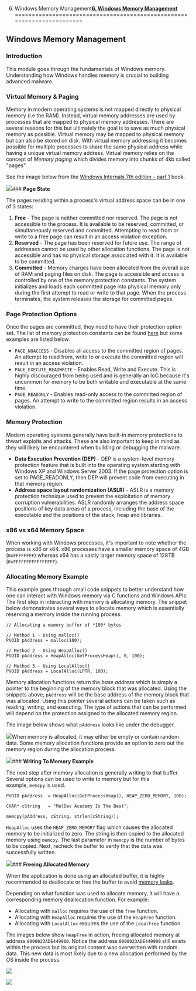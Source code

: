 6. Windows Memory Management[**6. Windows Memory Management**](https://maldevacademy.com/modules/6)
=======================================================================

**Windows Memory Management**
-----------------------------

### **Introduction**

This module goes through the fundamentals of Windows memory. Understanding how Windows handles memory is crucial to building advanced malware.

### **Virtual Memory & Paging**

Memory in modern operating systems is not mapped directly to physical memory (i.e the RAM). Instead, virtual memory addresses are used by processes that are mapped to physical memory addresses. There are several reasons for this but ultimately the goal is to save as much physical memory as possible. Virtual memory may be mapped to physical memory but can also be stored on disk. With virtual memory addressing it becomes possible for multiple processes to share the same physical address while having a unique virtual memory address. Virtual memory relies on the concept of *Memory paging* which divides memory into chunks of 4kb called "pages".

See the image below from the [Windows Internals 7th edition - part 1](https://learn.microsoft.com/en-us/sysinternals/resources/windows-internals) book.

[![](6%20Windows%20Memory%20Management%203de16d4bafa34eb19106dd2c5f0ff634/virtual-memory.png)](6%20Windows%20Memory%20Management%203de16d4bafa34eb19106dd2c5f0ff634/virtual-memory.png)### **Page State**

The pages residing within a process's virtual address space can be in one of 3 states:

1. **Free** - The page is neither committed nor reserved. The page is not accessible to the process. It is available to be reserved, committed, or simultaneously reserved and committed. Attempting to read from or write to a free page can result in an access violation exception.
2. **Reserved** - The page has been reserved for future use. The range of addresses cannot be used by other allocation functions. The page is not accessible and has no physical storage associated with it. It is available to be committed.
3. **Committed** - Memory charges have been allocated from the overall size of RAM and paging files on disk. The page is accessible and access is controlled by one of the memory protection constants. The system initializes and loads each committed page into physical memory only during the first attempt to read or write to that page. When the process terminates, the system releases the storage for committed pages.

### **Page Protection Options**

Once the pages are committed, they need to have their protection option set. The list of memory protection constants can be found [here](https://learn.microsoft.com/en-us/windows/win32/memory/memory-protection-constants) but some examples are listed below.

* `PAGE_NOACCESS` - Disables all access to the committed region of pages. An attempt to read from, write to or execute the committed region will result in an access violation.
* `PAGE_EXECUTE_READWRITE` - Enables Read, Write and Execute. This is highly discouraged from being used and is generally an IoC because it's uncommon for memory to be both writable and executable at the same time.
* `PAGE_READONLY` - Enables read-only access to the committed region of pages. An attempt to write to the committed region results in an access violation.

### **Memory Protection**

Modern operating systems generally have built-in memory protections to thwart exploits and attacks. These are also important to keep in mind as they will likely be encountered when building or debugging the malware.

* **Data Execution Prevention (DEP)** - DEP is a system-level memory protection feature that is built into the operating system starting with Windows XP and Windows Server 2003. If the page protection option is set to PAGE\_READONLY, then DEP will prevent code from executing in that memory region.
* **Address space layout randomization (ASLR)** - ASLR is a memory protection technique used to prevent the exploitation of memory corruption vulnerabilities. ASLR randomly arranges the address space positions of key data areas of a process, including the base of the executable and the positions of the stack, heap and libraries.

### **x86 vs x64 Memory Space**

When working with Windows processes, it's important to note whether the process is x86 or x64. x86 processes have a smaller memory space of 4GB (`0xFFFFFFFF`) whereas x64 has a vastly larger memory space of 128TB (`0xFFFFFFFFFFFFFFFF`).

### **Allocating Memory Example**

This example goes through small code snippets to better understand how one can interact with Windows memory via C functions and Windows APIs. The first step in interacting with memory is allocating memory. The snippet below demonstrates several ways to allocate memory which is essentially reserving a memory inside the running process.


```
// Allocating a memory buffer of *100* bytes

// Method 1 - Using malloc()
PVOID pAddress = malloc(100);

// Method 2 - Using HeapAlloc()
PVOID pAddress = HeapAlloc(GetProcessHeap(), 0, 100);

// Method 3 - Using LocalAlloc()
PVOID pAddress = LocalAlloc(LPTR, 100);

```
Memory allocation functions return the *base address* which is simply a pointer to the beginning of the memory block that was allocated. Using the snippets above, `pAddress` will be the base address of the memory block that was allocated. Using this pointer several actions can be taken such as reading, writing, and executing. The type of actions that can be performed will depend on the protection assigned to the allocated memory region.

The image below shows what `pAddress` looks like under the debugger.

[![](6%20Windows%20Memory%20Management%203de16d4bafa34eb19106dd2c5f0ff634/memory-mgmt-105290746-d5fa58f7-b3d7-4064-98b8-6f7ee5dcc12d.png)](6%20Windows%20Memory%20Management%203de16d4bafa34eb19106dd2c5f0ff634/memory-mgmt-105290746-d5fa58f7-b3d7-4064-98b8-6f7ee5dcc12d.png)When memory is allocated, it may either be empty or contain random data. Some memory allocation functions provide an option to zero out the memory region during the allocation process.

[![](6%20Windows%20Memory%20Management%203de16d4bafa34eb19106dd2c5f0ff634/memory-mgmt-205290946-31ab4c35-b0e6-4727-9d45-8e439453207d.png)](6%20Windows%20Memory%20Management%203de16d4bafa34eb19106dd2c5f0ff634/memory-mgmt-205290946-31ab4c35-b0e6-4727-9d45-8e439453207d.png)### **Writing To Memory Example**

The next step after memory allocation is generally writing to that buffer. Several options can be used to write to memory but for this example, `memcpy` is used.


```
PVOID pAddress	= HeapAlloc(GetProcessHeap(), HEAP_ZERO_MEMORY, 100);

CHAR* cString	= "MalDev Academy Is The Best";

memcpy(pAddress, cString, strlen(cString));

```
`HeapAlloc` uses the `HEAP_ZERO_MEMORY` flag which causes the allocated memory to be initialized to zero. The string is then copied to the allocated memory using `memcpy`. The last parameter in `memcpy` is the number of bytes to be copied. Next, recheck the buffer to verify that the data was successfully written.

[![](6%20Windows%20Memory%20Management%203de16d4bafa34eb19106dd2c5f0ff634/memory-mgmt-305293097-6334290e-3d79-4254-9a79-cd7011ca4bbc.png)](6%20Windows%20Memory%20Management%203de16d4bafa34eb19106dd2c5f0ff634/memory-mgmt-305293097-6334290e-3d79-4254-9a79-cd7011ca4bbc.png)### **Freeing Allocated Memory**

When the application is done using an allocated buffer, it is highly recommended to deallocate or free the buffer to avoid [memory leaks](https://en.wikipedia.org/wiki/Memory_leak).

Depending on what function was used to allocate memory, it will have a corresponding memory deallocation function. For example:

* Allocating with `malloc` requires the use of the `free` function.
* Allocating with `HeapAlloc` requires the use of the `HeapFree` function.
* Allocating with `LocalAlloc` requires the use of the `LocalFree` function.

The images below show `HeapFree` in action, freeing allocated memory at address `0000023ADE449900`. Notice the address `0000023ADE449900` still exists within the process but its original content was overwritten with random data. This new data is most likely due to a new allocation performed by the OS inside the process.

[![](6%20Windows%20Memory%20Management%203de16d4bafa34eb19106dd2c5f0ff634/memory-mgmt-424394866-a0dead3a-b72b-4600-8003-b8ecc2a27449.png)](6%20Windows%20Memory%20Management%203de16d4bafa34eb19106dd2c5f0ff634/memory-mgmt-424394866-a0dead3a-b72b-4600-8003-b8ecc2a27449.png)


[![](6%20Windows%20Memory%20Management%203de16d4bafa34eb19106dd2c5f0ff634/memory-mgmt-524394895-7c747075-d866-4ca8-a15f-09cb4fec7e6d.png)](6%20Windows%20Memory%20Management%203de16d4bafa34eb19106dd2c5f0ff634/memory-mgmt-524394895-7c747075-d866-4ca8-a15f-09cb4fec7e6d.png)